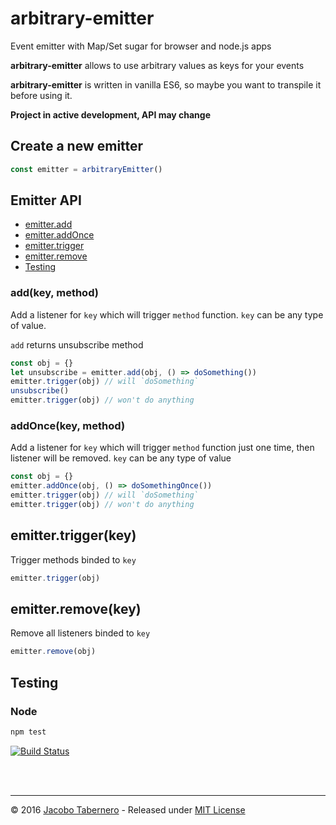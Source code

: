 arbitrary-emitter
=================

Event emitter with Map/Set sugar for browser and node.js apps

**arbitrary-emitter** allows to use arbitrary values as keys for your events

**arbitrary-emitter** is written in vanilla ES6, so maybe you want to transpile it before using it.

**Project in active development, API may change**

## Create a new emitter

```js
const emitter = arbitraryEmitter()
```

## Emitter API

- [emitter.add](#emitter-add-api)
- [emitter.addOnce](#emitter-addonce-api)
- [emitter.trigger](#emitter-trigger-api)
- [emitter.remove](#emitter-remove-api)
- [Testing](#testing)



<a name="emitter-add-api"></a>
### add(key, method)

Add a listener for `key` which will trigger `method` function. 
`key` can be any type of value.

`add` returns unsubscribe  method

```js
const obj = {}
let unsubscribe = emitter.add(obj, () => doSomething())
emitter.trigger(obj) // will `doSomething`
unsubscribe()
emitter.trigger(obj) // won't do anything
```



<a name="emitter-addonce-api"></a>
### addOnce(key, method)

Add a listener for `key` which will trigger `method` function just one time, then listener will be removed.
`key` can be any type of value

```js
const obj = {}
emitter.addOnce(obj, () => doSomethingOnce())
emitter.trigger(obj) // will `doSomething`
emitter.trigger(obj) // won't do anything
```



<a name="emitter-trigger-api"></a>
## emitter.trigger(key)

Trigger methods binded to `key`

```js
emitter.trigger(obj)
```



<a name="emitter-remove-api"></a>
## emitter.remove(key)

Remove all listeners binded to `key`

```js
emitter.remove(obj)
```



<a name="testing"></a>
## Testing

### Node

```sh
npm test
```


[![Build Status](https://travis-ci.org/jacoborus/arbitrary-emitter.svg?branch=master)](https://travis-ci.org/jacoborus/arbitrary-emitter)

<br><br>

---

© 2016 [Jacobo Tabernero](https://github.com/jacoborus) - Released under [MIT License](https://raw.github.com/jacoborus/arbitrary-emitter/master/LICENSE)
